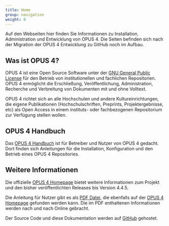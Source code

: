 ```yaml
---
title: Home
group: navigation
weight: 0
---
```


<p class="note">
Auf den Webseiten hier finden Sie Informationen zu Installation, Administration und Entwicklung von OPUS 4. Die
Seiten befinden sich nach der Migration der OPUS 4 Entwicklung zu GitHub noch im Aufbau.
</p>

## Was ist OPUS 4?

OPUS 4 ist eine Open Source Software unter der [GNU General Public License](http://www.gnu.org/copyleft/gpl.html) für
den Betrieb von institutionellen und fachlichen Repositorien. OPUS 4 ermöglicht die Erschließung, Veröffentlichung,
Administration, Recherche und Verbreitung von Dokumenten mit und ohne Volltext.

OPUS 4 richtet sich an alle Hochschulen und andere Kultureinrichtungen, die eigene Publikationen (Hochschulschriften,
Preprints, Projektergebnisse, etc) als Open Access in einem instituts- oder fachbezogenen Repositorium zur Verfügung
stellen wollen.

## OPUS 4 Handbuch

Das [OPUS 4 Handbuch](userdoc) ist für Betreiber und Nutzer von OPUS 4 gedacht. Dort finden sich Anleitungen für die
Installation, Konfiguration und den Betrieb eines OPUS 4 Repositories.

## Weitere Informationen

Die offizielle [OPUS 4 Homepage](http://opus4.kobv.de) bietet weitere Informationen zum Projekt und den bisher
veröffentlichten Releases bis Version 4.4.5.

Die Anleitung für Nutzer gibt es als
[PDF Datei](https://www.kobv.de/wp-content/uploads/2015/03/kobv_opus_dokumentation_version-4.4.4_de.pdf),
die ebenfalls auf der [OPUS 4 Homepage](http://opus4.kobv.de) gefunden werden
kann. Die im PDF enthaltenen Informationen werden nach und nach Online gebracht.

Der Source Code und diese Dokumentation werden auf [GitHub](https://github.com/opus4) gehostet.



